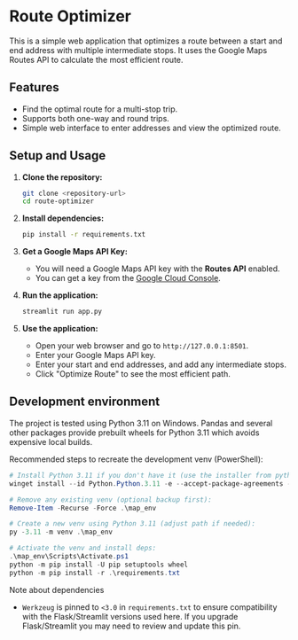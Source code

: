 # Route Optimizer

This is a simple web application that optimizes a route between a start and end address with multiple intermediate stops. It uses the Google Maps Routes API to calculate the most efficient route.

## Features

-   Find the optimal route for a multi-stop trip.
-   Supports both one-way and round trips.
-   Simple web interface to enter addresses and view the optimized route.

## Setup and Usage

1.  **Clone the repository:**
    ```bash
    git clone <repository-url>
    cd route-optimizer
    ```

2.  **Install dependencies:**
    ```bash
    pip install -r requirements.txt
    ```

3.  **Get a Google Maps API Key:**
    -   You will need a Google Maps API key with the **Routes API** enabled.
    -   You can get a key from the [Google Cloud Console](https://console.cloud.google.com/).

4.  **Run the application:**
    ```bash
    streamlit run app.py
    ```

5.  **Use the application:**
    -   Open your web browser and go to `http://127.0.0.1:8501`.
    -   Enter your Google Maps API key.
    -   Enter your start and end addresses, and add any intermediate stops.
    -   Click "Optimize Route" to see the most efficient path.

## Development environment

The project is tested using Python 3.11 on Windows. Pandas and several other packages provide prebuilt wheels for Python 3.11 which avoids expensive local builds.

Recommended steps to recreate the development venv (PowerShell):

```powershell
# Install Python 3.11 if you don't have it (use the installer from python.org or winget):
winget install --id Python.Python.3.11 -e --accept-package-agreements --accept-source-agreements

# Remove any existing venv (optional backup first):
Remove-Item -Recurse -Force .\map_env

# Create a new venv using Python 3.11 (adjust path if needed):
py -3.11 -m venv .\map_env

# Activate the venv and install deps:
.\map_env\Scripts\Activate.ps1
python -m pip install -U pip setuptools wheel
python -m pip install -r .\requirements.txt
```

Note about dependencies
- `Werkzeug` is pinned to `<3.0` in `requirements.txt` to ensure compatibility with the Flask/Streamlit versions used here. If you upgrade Flask/Streamlit you may need to review and update this pin.
